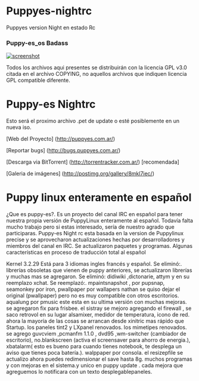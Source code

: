 Puppyes-nightrc
===============

Puppyes version Night en estado Rc 

### Puppy-es_os Badass
[![screenshot](http://s5.postimg.org/5bq4xxr8n/presentacion.jpg)](http://s5.postimg.org/5bq4xxr8n/presentacion.jpg)


Todos los archivos aqui presentes se distribuirán con la
licencia GPL v3.0 citada en el archivo COPYING, no aquellos
archivos que indiquen licencia GPL compatible diferente.

Puppy-es Nightrc 
================
Esto será el proximo archivo .pet de update
o esté posiblemente en un nueva iso.

[Web del Proyecto]
(http://puppyes.com.ar/)

[Reportar bugs]
(http://bugs.puppyes.com.ar/)

[Descarga via BitTorrent] 
(http://torrentracker.com.ar/) [recomendada] 

[Galeria de imágenes] 
(http://postimg.org/gallery/8mkl7iec/)

Puppy linux enteramente en español
==================================

¿Que es puppy-es?. Es un proyecto del canal IRC en español para tener nuestra propia versión de PuppyLinux enteramente al español.
Todavía falta mucho trabajo pero si estas interesado, sería de nuestro agrado que participaras.
Puppy-es Night rc esta basada en la version de Puppylinux precise y se aprovecharon actualizaciones hechas por desarrolladores y miembros del canal en IRC.
Se actualizaron paquetes y programas.
Algunas características en proceso de traducción total al español

Kernel 3.2.29
Está para 3 idiomas ingles francés y español. 
Se eliminó:. librerías obsoletas que vienen de puppy anteriores, se actualizaron librerías y muchas mas se agregaron. 
Se eliminó: didiwiki ,dictonarie, attym y en su reemplazo xchat. 
Se reemplazó:. mpaintsnapshot , por pupsnap, seamonkey por iron, pwallpaper por 
wallapers nathan se quiso dejar el original (pwallpaper) pero no es muy 
compatible con otros escritorios. 
aqualung por pmusic este esta en su ultima versión con muchas mejoras. 
se agregaron fix para frisbee. 
el sistray se mejoro agregando el firewall , se saco retrovol en 
su lugar alsamixer, medidor de temperatura, icono de red. ahora la mayoría de 
las cosas se arrancan desde xinitric mas rápido que Startup. 
los paneles tint2 y LXpanel renovados. 
los mimetipes renovados. 
se agrego guvcviem ,pcmanfm 1.1.0 , dvd95 ,wm-switcher (cambiador de 
escritorio), no.blankscreen (activa el screensaver para ahorro de energia.), 
xbatalarm( esto es bueno para cuando tienes notebook, te desplega un aviso que 
tienes poca batería.). walppaper por consola. 
el resizepfile se actualizo ahora puedes redimensionar el save hasta 8g. 
muchos programas y con mejoras en el sistema.y unico en puppy update . cada mejora que agreguemos lo notificara con un texto desplegablepaneles.

